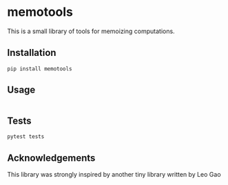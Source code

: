 # memotools

This is a small library of tools for memoizing computations.

## Installation

`pip install memotools`

## Usage

```python
```

## Tests

`pytest tests`

## Acknowledgements

This library was strongly inspired by another tiny library written by Leo Gao
